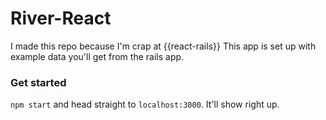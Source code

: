 # River-React

I made this repo because I'm crap at {{react-rails}}
This app is set up with example data you'll get from the rails app.

### Get started

`npm start` and head straight to `localhost:3000`. It'll show right up.
